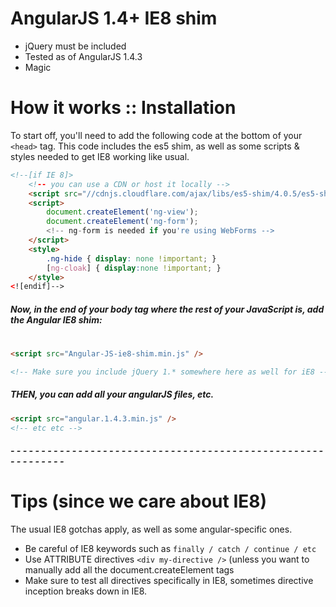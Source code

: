 # AngularJS 1.4+ IE8 shim 

  - jQuery must be included
  - Tested as of AngularJS 1.4.3
  - Magic

# How it works :: Installation
To start off, you'll need to add the following code at the bottom of your ```<head>``` tag. This code includes the es5 shim, as well as some scripts & styles needed to get IE8 working like usual.

```html
<!--[if IE 8]>
    <!-- you can use a CDN or host it locally -->
    <script src="//cdnjs.cloudflare.com/ajax/libs/es5-shim/4.0.5/es5-shim.min.js"></script>
    <script>
        document.createElement('ng-view');
        document.createElement('ng-form');
        <!-- ng-form is needed if you're using WebForms -->
    </script>
    <style>
        .ng-hide { display: none !important; }
        [ng-cloak] { display:none !important; }
    </style>
<![endif]-->
```

##### Now, in the end of your body tag where the rest of your JavaScript is, add the Angular IE8 shim:
#
```html
<script src="Angular-JS-ie8-shim.min.js" />

<!-- Make sure you include jQuery 1.* somewhere here as well for iE8 -->

```



##### THEN, you can add all your angularJS files, etc.

```html
<script src="angular.1.4.3.min.js" />
<!-- etc etc -->
```

##### - - - - - - - - - - - - - - - - - - - - - - - - - - - - - - - - - - - - - - - - - - - - - - - - - - - - - - - - - - - - 
##
##

# Tips (since we care about IE8)

The usual IE8 gotchas apply, as well as some angular-specific ones.

* Be careful of IE8 keywords such as ```finally / catch / continue / etc ```
* Use ATTRIBUTE directives ```<div my-directive />``` (unless you want to manually add all the document.createElement tags
* Make sure to test all directives specifically in IE8, sometimes directive inception breaks down in IE8.

